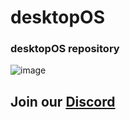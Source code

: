 # desktopOS
### desktopOS repository
![image](https://media.discordapp.net/attachments/921011982465896518/1035053407079239680/preview.png?width=771&height=433)
## Join our [Discord](https://discord.gg/KQGvaHYxsv)
